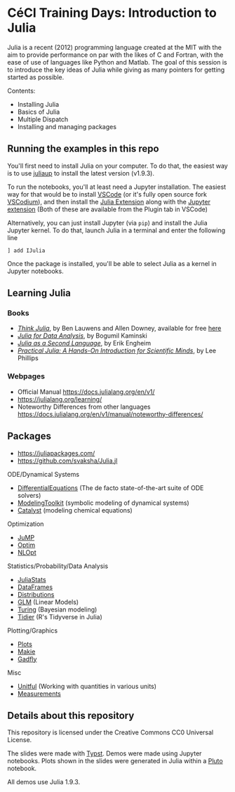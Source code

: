 # CéCI Training Days: Introduction to Julia

Julia is a recent (2012) programming language created at the MIT with the aim to provide performance on par with the likes of C and Fortran, with the ease of use of languages like Python and Matlab. The goal of this session is to introduce the key ideas of Julia while giving as many pointers for getting started as possible.

Contents:

- Installing Julia
- Basics of Julia
- Multiple Dispatch
- Installing and managing packages


## Running the examples in this repo

You'll first need to install Julia on your computer. To do that, the easiest way is to use [juliaup](https://github.com/JuliaLang/juliaup) to install the latest version (v1.9.3).

To run the notebooks, you'll at least need a Jupyter installation. The easiest way for that would be to install [VSCode](https://code.visualstudio.com/) (or it's fully open source fork [VSCodium](https://vscodium.com/)), and then install the [Julia Extension](https://www.julia-vscode.org/docs/dev/gettingstarted/) along with the [Jupyter extension](https://github.com/microsoft/vscode-jupyter) (Both of these are available from the Plugin tab in VSCode)

Alternatively, you can just install Jupyter (via `pip`) and install the Julia Jupyter kernel. To do that, launch Julia in a terminal and enter the following line
```
] add IJulia
```
Once the package is installed, you'll be able to select Julia as a kernel in Jupyter notebooks.

## Learning Julia

### Books

- [*Think Julia*](http://www.jdoqocy.com/click-9038105-11290546?url=http%3A%2F%2Fshop.oreilly.com%2Fproduct%2F0636920215707.do%3Fcmp%3Daf-strata-books-video-product_cj_0636920215707_%25zp&cjsku=0636920215707), by Ben Lauwens and Allen Downey, available for free [here](https://benlauwens.github.io/ThinkJulia.jl/latest/book#_copyright)
- [*Julia for Data Analysis*](https://www.manning.com/books/julia-for-data-analysis), by Bogumil Kaminski
- [*Julia as a Second Language*](https://www.manning.com/books/julia-as-a-second-language), by Erik Engheim
- [*Practical Julia: A Hands-On Introduction for Scientific Minds*](https://nostarch.com/practical-julia), by Lee Phillips

### Webpages

- Official Manual https://docs.julialang.org/en/v1/
- https://julialang.org/learning/
- Noteworthy Differences from other languages https://docs.julialang.org/en/v1/manual/noteworthy-differences/

## Packages

- https://juliapackages.com/
- https://github.com/svaksha/Julia.jl

ODE/Dynamical Systems
- [DifferentialEquations](https://docs.sciml.ai/DiffEqDocs/stable/) (The de facto state-of-the-art suite of ODE solvers)
- [ModelingToolkit](https://docs.sciml.ai/ModelingToolkit/stable/) (symbolic modeling of dynamical systems)
- [Catalyst](https://docs.sciml.ai/Catalyst/stable/) (modeling chemical equations)

Optimization
- [JuMP](https://jump.dev/)
- [Optim](https://julianlsolvers.github.io/Optim.jl/)
- [NLOpt](https://github.com/JuliaOpt/NLopt.jl)

Statistics/Probability/Data Analysis
- [JuliaStats](https://juliastats.org/)
- [DataFrames](https://github.com/JuliaData/DataFrames.jl)
- [Distributions](https://juliastats.org/Distributions.jl/stable/)
- [GLM](https://github.com/JuliaStats/GLM.jl) (Linear Models)
- [Turing](https://turinglang.org/dev/) (Bayesian modeling)
- [Tidier](https://tidierorg.github.io/Tidier.jl/stable/) (R's Tidyverse in Julia)

Plotting/Graphics
- [Plots](https://docs.juliaplots.org/latest/)
- [Makie](https://docs.makie.org/stable/)
- [Gadfly](http://gadflyjl.org/stable/)

Misc
- [Unitful](https://painterqubits.github.io/Unitful.jl/stable/) (Working with quantities in various units)
- [Measurements](https://juliaphysics.github.io/Measurements.jl/stable/)

## Details about this repository

This repository is licensed under the Creative Commons CC0 Universal License.

The slides were made with [Typst](https://typst.app/). Demos were made using Jupyter notebooks. Plots shown in the slides were generated in Julia within a [Pluto](https://plutojl.org/) notebook.

All demos use Julia 1.9.3.
